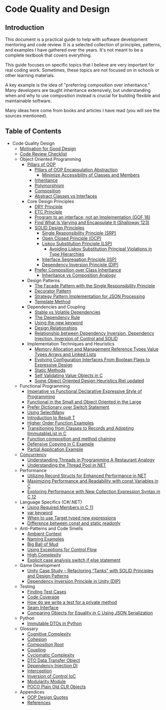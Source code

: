 # Code Quality and Design

## Introduction

This document is a practical guide to help with software development mentoring and code review. It is a selected
collection of principles, patterns, and examples I have gathered over the years. It's not meant to be a complete
textbook that covers everything.

This guide focuses on specific topics that I believe are very important for real coding work. Sometimes, these topics
are not focused on in schools or other learning materials.

A key example is the idea of "preferring composition over inheritance." Many developers are taught inheritance
extensively, but understanding when and why to use composition instead is crucial for building flexible and maintainable
software.

Many ideas here come from books and articles I have read (you will see the sources mentioned).

## Table of Contents

*   Code Quality Design
    *   [Motivation for Good Design](Motivation-for-Good-Design.md)
    *   [Code Review Checklist](Code-Review-Checklist.md)
    *   Object Oriented Programming
        *   [Pillars of OOP](Pillars-of-OOP.md)
            *   [Pillars of OOP Encapsulation Abstraction](Pillars-of-OOP-Encapsulation-Abstraction.md)
                *   [Minimize Accessibility of Classes and Members](Minimize-Accessibility-of-Classes-and-Members.md)
            *   [Inheritance](Inheritance.md)
            *   [Polymorphism](Polymorphism.md)
            *   [Composition](Composition.md)
            *   [Abstract Classes vs Interfaces](Abstract-Classes-vs-Interfaces.md)
        *   Core Design Principles
            *   [DRY Principle](DRY-Principle.md)
            *   [ETC Principle](ETC-Principle.md)
            *   [Program to an interface; not an Implementation (GOF 18)](Program-to-an-interface-not-an-Implementation-GOF-18.md)
            *   [Find What Is Varying and Encapsulate It (Shalloway 123)](Find-What-Is-Varying-and-Encapsulate-It-Shalloway-123.md)
            *   [SOLID Design Principles](SOLID-Design-Principles.md)
                *   [Single Responsibility Principle (SRP)](Single-Responsibility-Principle-SRP.md)
                *   [Open Closed Principle (OCP)](Open-Closed-Principle-OCP.md)
                *   [Liskov Substitution Principle (LSP)](Liskov-Substitution-Principle-LSP.md)
                    *   [Avoiding Liskov Substitution Principal Violations in Type Hierarchies](Avoiding-Liskov-Substitution-Principal-Violations-in-Type-Hierarchies.md)
                *   [Interface Segregation Principle (ISP)](Interface-Segregation-Principle-ISP.md)
                *   [Dependency Inversion Principle (DIP)](Dependency-Inversion-Principle-DIP.md)
            *   [Prefer Composition over Class Inheritance](Prefer-Composition-over-Class-Inheritance.md)
                *   [Inheritance vs Composition Analogy](Inheritance-vs-Composition-Analogy.md)
        *   Design Patterns
            *   [The Facade Pattern with the Single Responsibility Principle](Facade-Pattern-with-the-Single-Responsibility-Principle.md)
            *   [Decorator Pattern](Decorator-Pattern.md)
            *   [Strategy Pattern Implementation for JSON Processing](Strategy-Pattern-Implementation-for-JSON-Processing.md)
            *   [Template Method](Template-Method.md)
        *   Dependencies and Coupling
            *   [Stable vs Volatile Dependencies](Stable-vs-Volatile-Dependencies.md)
            *   [The Dependency Rule](The-Dependency-Rule.md)
            *   [Using the new keyword](Using-the-new-keyword.md)
            *   [Design Relationships](Design-Relationships.md)
            *   [Relationship between Dependency Inversion, Dependency Injection, Inversion of Control and SOLID](Relationship-between-Dependency-Inversion-Dependency-Injection-Inversion-of-Control-and-SOLID.md)
        *   Implementation Techniques and Heuristics
            *   [Memory Allocation and Management Reference Types Value Types Arrays and Linked Lists](Memory-Allocation-and-Management-Reference-Types-Value-Types-Arrays-and-Linked-Lists.md)
            *   [Evolving Configuration Interfaces From Boolean Flags to Expressive Design](Evolving-Configuration-Interfaces-From-Boolean-Flags-to-Expressive-Design.md)
            *   [Static Methods](Static-Methods.md)
            *   [Self Validating Value Objects in C](Self-Validating-Value-Objects-in-C.md)
            *   [Some Object Oriented Design Heuristics Riel updated](Some-Object-Oriented-Design-Heuristics-Riel-updated.md)
    *   Functional Programming
        *   [Imperative vs Functional Declarative Expressive Style of Programming](Imperative-vs-Functional-Declarative-Expressive-Style-of-Programming.md)
        *   [Functional in the Small and Object Oriented in the Large](Functional-in-the-Small-and-Object-Oriented-in-the-Large.md)
        *   [Prefer Dictionary over Switch Statement](Prefer-Dictionary-over-Switch-Statement.md)
        *   [Using SelectMany](Using-SelectMany.md)
        *   [Introduction to Result T](Introduction-To-Result-T.md)
        *   [Higher Order Function Examples](Higher-Order-Function-Examples.md)
        *   [Transitioning from Classes to Records and Adopting IImmutableList in C](Transitioning-from-Classes-to-Records-and-Adopting-IImmutableList-in-C.md)
        *   [Function composition and method chaining](Function-composition-and-method-chaining.md)
        *   [Defensive Copying in C Example](Defensive-Copying-in-C-Example.md)
        *   [Partial Application Example](Partial-Application-Example.md)
    *   [Concurrency](Concurrency.md)
        *   [Understanding Threads in Programming A Restaurant Analogy](Understanding-Threads-in-Programming-A-Restaurant-Analogy.md)
        *   [Understanding the Thread Pool in NET](Understanding-the-Thread-Pool-in-NET.md)
    *   Performance
        *   [Utilizing Record Structs for Enhanced Performance in NET](Utilizing-Record-Structs-for-Enhanced-Performance-in-NET.md)
        *   [Maximizing Performance and Readability with const Variables in C](Maximizing-Performance-and-Readability-with-const-Variables-in-C.md)
        *   [Exploring Performance with New Collection Expression Syntax in C 12](Exploring-Performance-with-New-Collection-Expression-Syntax-in-C-12.md)
    *   Language Specifics (C#/.NET)
        *   [Using Required Members in C 11](Using-Required-Members-in-C-11.md)
        *   [var keyword](var-keyword.md)
        *   [When to use Target typed new expressions](When-to-use-Target-typed-new-expressions.md)
        *   [Difference between const and static readonly](Difference-between-const-and-static-readonly.md)
    *   Anti-Patterns and Code Smells
        *   [Ambient Context](Ambient-Context.md)
        *   [Naming Examples](Naming-Examples.md)
        *   [Big Ball of Mud](Big-Ball-of-Mud.md)
        *   [Using Exceptions for Control Flow](Using-Exceptions-for-Control-Flow.md)
        *   [High Complexity](High-Complexity.md)
        *   [Explicit case analysis switch if else statement](Explicit-case-analysis-switch-if-else-statement.md)
    *   Game Development
        *   [Unity Case Study – Refactoring “Tanks” with SOLID Principles and Design Patterns](Unity-Case-Study-–-Refactoring-“Tanks-”-with-SOLID-Principles-and-Design-Patterns.md)
        *   [Dependency Inversion Principle in Unity (DIP)](Dependency-Inversion-Principle-in-Unity-DIP.md)
    *   Testing
        *   [Finding Test Cases](Finding-Test-Cases.md)
        *   [Code Coverage](Code-Coverage.md)
        *   [How do we write a test for a private method](How-do-we-write-a-test-for-a-private-method.md)
        *   [Seam Interface](Seam-Interface.md)
        *   [Comparing Objects for Equality in C Using JSON Serialization](Comparing-Objects-for-Equality-in-C-Using-JSON-Serialization.md)
    *   Python
        *   [Immutable DTOs in Python](Immutable-DTOs-in-Python.md)
    *   Glossary
        *   [Cognitive Complexity](Cognitive-Complexity.md)
        *   [Cohesion](Cohesion.md)
        *   [Composition Root](Composition-Root.md)
        *   [Coupling](Coupling.md)
        *   [Cyclomatic Complexity](Cyclomatic-Complexity.md)
        *   [DTO Data Transfer Object](DTO-Data-Transfer-Object.md)
        *   [Dependency Injection DI](Dependency-Injection-DI.md)
        *   [Interception](Interception.md)
        *   [Inversion of Control IoC](Inversion-of-Control-IoC.md)
        *   [Modularity Module](Modularity-Module.md)
        *   [POCO Plain Old CLR Objects](POCO-Plain-Old-CLR-Objects.md)
    *   Appendices
        *   [OOP Design Quotes](OOP-Design-Quotes.md)
        *   [References](References.md)
